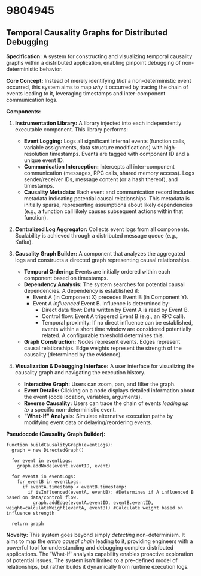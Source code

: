 # 9804945

## Temporal Causality Graphs for Distributed Debugging

**Specification:** A system for constructing and visualizing temporal causality graphs within a distributed application, enabling pinpoint debugging of non-deterministic behavior.

**Core Concept:**  Instead of merely identifying *that* a non-deterministic event occurred, this system aims to map *why* it occurred by tracing the chain of events leading to it, leveraging timestamps and inter-component communication logs.

**Components:**

1.  **Instrumentation Library:**  A library injected into each independently executable component. This library performs:
    *   **Event Logging:**  Logs all significant internal events (function calls, variable assignments, data structure modifications) with high-resolution timestamps.  Events are tagged with component ID and a unique event ID.
    *   **Communication Interception:** Intercepts all inter-component communication (messages, RPC calls, shared memory access).  Logs sender/receiver IDs, message content (or a hash thereof), and timestamps.
    *   **Causality Metadata:**  Each event and communication record includes metadata indicating potential causal relationships.  This metadata is initially sparse, representing assumptions about likely dependencies (e.g., a function call likely causes subsequent actions within that function).

2.  **Centralized Log Aggregator:** Collects event logs from all components.  Scalability is achieved through a distributed message queue (e.g., Kafka).

3.  **Causality Graph Builder:**  A component that analyzes the aggregated logs and constructs a directed graph representing causal relationships.
    *   **Temporal Ordering:** Events are initially ordered within each component based on timestamps.
    *   **Dependency Analysis:** The system searches for potential causal dependencies.  A dependency is established if:
        *   Event A (in Component X) precedes Event B (in Component Y).
        *   Event A *influenced* Event B. Influence is determined by:
            *   Direct data flow:  Data written by Event A is read by Event B.
            *   Control flow:  Event A triggered Event B (e.g., an RPC call).
            *   Temporal proximity:  If no direct influence can be established, events within a short time window are considered potentially related. A configurable threshold determines this.
    *   **Graph Construction:**  Nodes represent events. Edges represent causal relationships. Edge weights represent the strength of the causality (determined by the evidence).

4.  **Visualization & Debugging Interface:**  A user interface for visualizing the causality graph and navigating the execution history.
    *   **Interactive Graph:**  Users can zoom, pan, and filter the graph.
    *   **Event Details:**  Clicking on a node displays detailed information about the event (code location, variables, arguments).
    *   **Reverse Causality:**  Users can trace the chain of events *leading up to* a specific non-deterministic event.
    *   **"What-If" Analysis:**  Simulate alternative execution paths by modifying event data or delaying/reordering events.

**Pseudocode (Causality Graph Builder):**

```pseudocode
function buildCausalityGraph(eventLogs):
  graph = new DirectedGraph()

  for event in eventLogs:
    graph.addNode(event.eventID, event)

  for eventA in eventLogs:
    for eventB in eventLogs:
      if eventA.timestamp < eventB.timestamp:
        if isInfluenced(eventA, eventB): #Determines if A influenced B based on data/control flow.
          graph.addEdge(eventA.eventID, eventB.eventID, weight=calculateWeight(eventA, eventB)) #Calculate weight based on influence strength

  return graph
```

**Novelty:** This system goes beyond simply *detecting* non-determinism. It aims to map the *entire causal chain* leading to it, providing engineers with a powerful tool for understanding and debugging complex distributed applications.  The 'What-If' analysis capability enables proactive exploration of potential issues. The system isn't limited to a pre-defined model of relationships, but rather builds it dynamically from runtime execution logs.